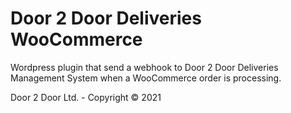 # Door 2 Door Deliveries WooCommerce

Wordpress plugin that send a webhook to Door 2 Door Deliveries Management System when a WooCommerce order is processing.

Door 2 Door Ltd. - Copyright © 2021
